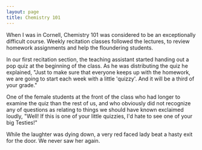 ```yaml
---
layout: page
title: Chemistry 101
---
```


When I was in Cornell, Chemistry 101 was considered to be an 
exceptionally difficult course. Weekly recitation classes followed the lectures, 
to review homework assignments and help the floundering students. </p>

In our first recitation section, the teaching assistant started 
handing out a pop quiz at the beginning of the class. As he was distributing 
the quiz he explained, "Just to make sure that everyone keeps up with the 
homework, we are going to start each week with a little 'quizzy'. And it will 
be a third of your grade."</p>

One of the female students at the front of the class who had 
longer to examine the quiz than the rest of us, and who obviously did not recognize 
any of questions as relating to things we should have known exclaimed loudly, 
"Well! If this is one of your little quizzies, I'd hate to see one of your 
big Testies!"</p>

While the laughter was dying down, a very red faced lady beat 
a hasty exit for the door. We never saw her again.</p>
